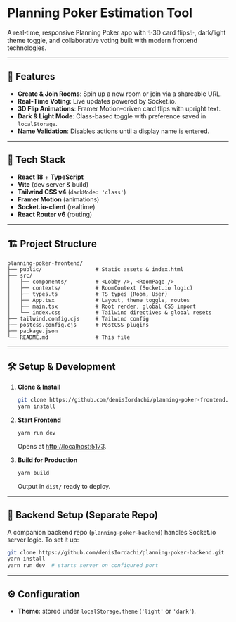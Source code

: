 # Planning Poker Estimation Tool

A real‑time, responsive Planning Poker app with ✨3D card flips✨, dark/light theme toggle, and collaborative voting built with modern frontend technologies.

---

## 🎯 Features

* **Create & Join Rooms**: Spin up a new room or join via a shareable URL.
* **Real‑Time Voting**: Live updates powered by Socket.io.
* **3D Flip Animations**: Framer Motion–driven card flips with upright text.
* **Dark & Light Mode**: Class-based toggle with preference saved in `localStorage`.
* **Name Validation**: Disables actions until a display name is entered.

---

## 🚀 Tech Stack

* **React 18** + **TypeScript**
* **Vite** (dev server & build)
* **Tailwind CSS v4** (`darkMode: 'class'`)
* **Framer Motion** (animations)
* **Socket.io-client** (realtime)
* **React Router v6** (routing)

---

## 🏗️ Project Structure

```
planning-poker-frontend/
├── public/                 # Static assets & index.html
├── src/
│   ├── components/         # <Lobby />, <RoomPage />
│   ├── contexts/           # RoomContext (Socket.io logic)
│   ├── types.ts            # TS types (Room, User)
│   ├── App.tsx             # Layout, theme toggle, routes
│   ├── main.tsx            # Root render, global CSS import
│   └── index.css           # Tailwind directives & global resets
├── tailwind.config.cjs     # Tailwind config
├── postcss.config.cjs      # PostCSS plugins
├── package.json
└── README.md               # This file
```

---

## 🛠️ Setup & Development

1. **Clone & Install**

   ```bash
   git clone https://github.com/denisIordachi/planning-poker-frontend.git
   yarn install
   ```

2. **Start Frontend**

   ```bash
   yarn run dev
   ```

   Opens at [http://localhost:5173](http://localhost:5173).

3. **Build for Production**

   ```bash
   yarn build
   ```

   Output in `dist/` ready to deploy.

---

## 🔧 Backend Setup (Separate Repo)

A companion backend repo (`planning-poker-backend`) handles Socket.io server logic. To set it up:

```bash
git clone https://github.com/denisIordachi/planning-poker-backend.git
yarn install
yarn run dev  # starts server on configured port
```

---

## ⚙️ Configuration

* **Theme**: stored under `localStorage.theme` (`'light'` or `'dark'`).

